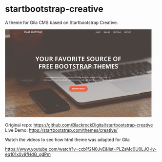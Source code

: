 # startbootstrap-creative
A theme for Gila CMS based on Startbootstrap Creative.

<img src='screenshot.jpg'>

Original repo: https://github.com/BlackrockDigital/startbootstrap-creative
Live Demo: https://startbootstrap.com/themes/creative/

Watch the videos to see how html theme was adapted for Gila

https://www.youtube.com/watch?v=ccb1f2N0JvE&list=PLZsMc0U0LJO-iy-eq101x0v8fHdG_gdPm
